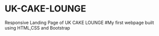 # UK-CAKE-LOUNGE
Responsive Landing Page of UK CAKE LOUNGE 
#My first webpage built using HTML,CSS and Bootstrap
